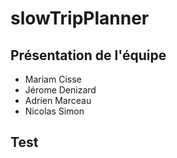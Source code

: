# slowTripPlanner

## Présentation de l'équipe

- Mariam Cisse
- Jérome Denizard
- Adrien Marceau
- Nicolas Simon

## Test